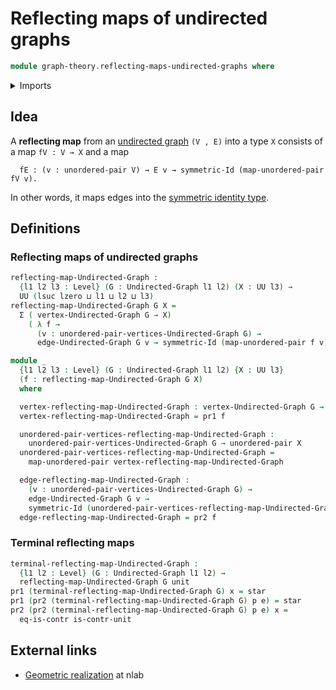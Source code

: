 # Reflecting maps of undirected graphs

```agda
module graph-theory.reflecting-maps-undirected-graphs where
```

<details><summary>Imports</summary>

```agda
open import foundation.contractible-types
open import foundation.dependent-pair-types
open import foundation.symmetric-identity-types
open import foundation.unit-type
open import foundation.universe-levels
open import foundation.unordered-pairs

open import graph-theory.undirected-graphs
```

</details>

## Idea

A **reflecting map** from an
[undirected graph](graph-theory.undirected-graphs.md) `(V , E)` into a type `X`
consists of a map `fV : V → X` and a map

```text
  fE : (v : unordered-pair V) → E v → symmetric-Id (map-unordered-pair fV v).
```

In other words, it maps edges into the
[symmetric identity type](foundation.symmetric-identity-types.md).

## Definitions

### Reflecting maps of undirected graphs

```agda
reflecting-map-Undirected-Graph :
  {l1 l2 l3 : Level} (G : Undirected-Graph l1 l2) (X : UU l3) →
  UU (lsuc lzero ⊔ l1 ⊔ l2 ⊔ l3)
reflecting-map-Undirected-Graph G X =
  Σ ( vertex-Undirected-Graph G → X)
    ( λ f →
      (v : unordered-pair-vertices-Undirected-Graph G) →
      edge-Undirected-Graph G v → symmetric-Id (map-unordered-pair f v))

module _
  {l1 l2 l3 : Level} (G : Undirected-Graph l1 l2) {X : UU l3}
  (f : reflecting-map-Undirected-Graph G X)
  where

  vertex-reflecting-map-Undirected-Graph : vertex-Undirected-Graph G → X
  vertex-reflecting-map-Undirected-Graph = pr1 f

  unordered-pair-vertices-reflecting-map-Undirected-Graph :
    unordered-pair-vertices-Undirected-Graph G → unordered-pair X
  unordered-pair-vertices-reflecting-map-Undirected-Graph =
    map-unordered-pair vertex-reflecting-map-Undirected-Graph

  edge-reflecting-map-Undirected-Graph :
    (v : unordered-pair-vertices-Undirected-Graph G) →
    edge-Undirected-Graph G v →
    symmetric-Id (unordered-pair-vertices-reflecting-map-Undirected-Graph v)
  edge-reflecting-map-Undirected-Graph = pr2 f
```

### Terminal reflecting maps

```agda
terminal-reflecting-map-Undirected-Graph :
  {l1 l2 : Level} (G : Undirected-Graph l1 l2) →
  reflecting-map-Undirected-Graph G unit
pr1 (terminal-reflecting-map-Undirected-Graph G) x = star
pr1 (pr2 (terminal-reflecting-map-Undirected-Graph G) p e) = star
pr2 (pr2 (terminal-reflecting-map-Undirected-Graph G) p e) x =
  eq-is-contr is-contr-unit
```

## External links

- [Geometric realization](https://ncatlab.org/nlab/show/geometric+realization)
  at nlab
